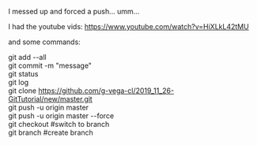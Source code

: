 I messed up and forced a push...
umm... 

I had the youtube vids:
https://www.youtube.com/watch?v=HiXLkL42tMU

and some commands:

git add --all <br>
git commit -m "message" <br>
git status <br>
git log <br>
git clone https://github.com/g-vega-cl/2019_11_26-GitTutorial/new/master.git  <br>
git push -u origin master <br>
git push -u origin master --force <br>
git checkout <branch name> #switch to branch <br>
git branch <branch name> #create branch <br>
